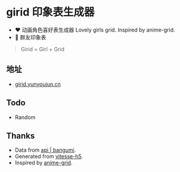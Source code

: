 # girid 印象表生成器

- ❤ 动画角色喜好表生成器 Lovely girls grid. Inspired by anime-grid.
- 👗 群友印象表

> Girid = Girl + Grid

## 地址

- [girid.yunyoujun.cn](https://girid.yunyoujun.cn)

## Todo

- Random

## Thanks

- Data from [api | bangumi](https://bangumi.github.io/api/#/).
- Generated from [vitesse-h5](https://github.com/YunYouJun/vitesse-h5).
- Inspired by [anime-grid](https://github.com/itorr/anime-grid).
